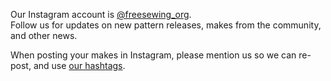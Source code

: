 ---
---

Our Instagram account is [@freesewing_org](https://instagram.com/freesewing_org).  
Follow us for updates on new pattern releases, makes from the community, and other news.

When posting your makes in Instagram, please mention us so we can re-post, and use [our hashtags](/community/hashtags/).
